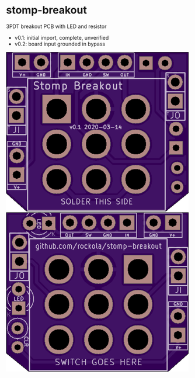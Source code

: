 # stomp-breakout
3PDT breakout PCB with LED and resistor

* v0.1: initial import, complete, unverified
* v0.2: board input grounded in bypass

![Front](https://raw.githubusercontent.com/rockola/stomp-breakout/master/images/stomp-breakout-oshpark-front.png)
![Back](https://raw.githubusercontent.com/rockola/stomp-breakout/master/images/stomp-breakout-oshpark-back.png)
